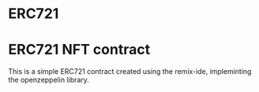 # ERC721
# ERC721 NFT contract

This is a simple ERC721 contract created using the  remix-ide, impleminting the openzeppelin library.
